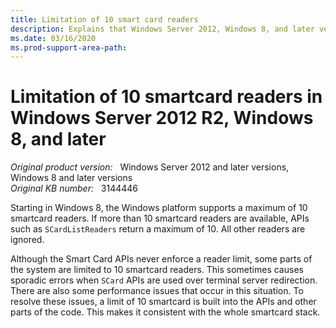 ```yaml
---
title: Limitation of 10 smart card readers
description: Explains that Windows Server 2012, Windows 8, and later versions of Windows Server and Windows are limited to using 10 smartcard readers.
ms.date: 03/16/2020
ms.prod-support-area-path: 
---
```

# Limitation of 10 smartcard readers in Windows Server 2012 R2, Windows 8, and later

_Original product version:_ &nbsp; Windows Server 2012 and later versions, Windows 8 and later versions  
_Original KB number:_ &nbsp; 3144446

Starting in Windows 8, the Windows platform supports a maximum of 10 smartcard readers. If more than 10 smartcard readers are available, APIs such as `SCardListReaders` return a maximum of 10. All other readers are ignored.

Although the Smart Card APIs never enforce a reader limit, some parts of the system are limited to 10 smartcard readers. This sometimes causes sporadic errors when `SCard` APIs are used over terminal server redirection. There are also some performance issues that occur in this situation. To resolve these issues, a limit of 10 smartcard is built into the APIs and other parts of the code. This makes it consistent with the whole smartcard stack.
